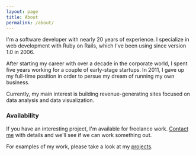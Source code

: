 ```yaml
---
layout: page
title: About
permalink: /about/
---
```


I'm a software developer with nearly 20 years of experience. I specialize in web development with Ruby on Rails, which I've been using since version 1.0 in 2006.

After starting my career with over a decade in the corporate world, I spent five years working for a couple of early-stage startups.  In 2011, I gave up my full-time position in order to persue my dream of running my own business.

Currently, my main interest is building revenue-generating sites focused on data analysis and data visualization.

### Availability

If you have an interesting project, I'm available for freelance work. [Contact me](/contact "Contact Me") with details and we'll see if we can work something out.

For examples of my work, please take a look at my [projects](/projects "projects").
